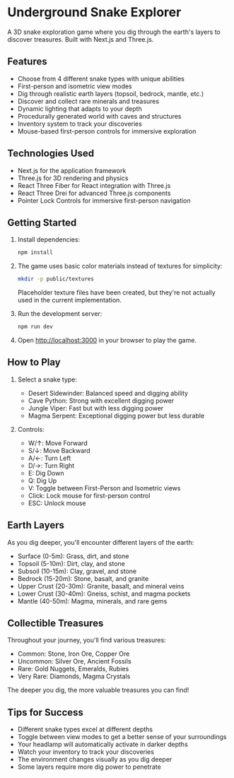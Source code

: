 # Underground Snake Explorer

A 3D snake exploration game where you dig through the earth's layers to discover treasures. Built with Next.js and Three.js.

## Features

- Choose from 4 different snake types with unique abilities
- First-person and isometric view modes
- Dig through realistic earth layers (topsoil, bedrock, mantle, etc.)
- Discover and collect rare minerals and treasures
- Dynamic lighting that adapts to your depth
- Procedurally generated world with caves and structures
- Inventory system to track your discoveries
- Mouse-based first-person controls for immersive exploration

## Technologies Used

- Next.js for the application framework
- Three.js for 3D rendering and physics
- React Three Fiber for React integration with Three.js
- React Three Drei for advanced Three.js components
- Pointer Lock Controls for immersive first-person navigation

## Getting Started

1. Install dependencies:
   ```bash
   npm install
   ```

2. The game uses basic color materials instead of textures for simplicity:
   ```bash
   mkdir -p public/textures
   ```
   Placeholder texture files have been created, but they're not actually used in the current implementation.

3. Run the development server:
   ```bash
   npm run dev
   ```

4. Open [http://localhost:3000](http://localhost:3000) in your browser to play the game.

## How to Play

1. Select a snake type:
   - Desert Sidewinder: Balanced speed and digging ability
   - Cave Python: Strong with excellent digging power
   - Jungle Viper: Fast but with less digging power
   - Magma Serpent: Exceptional digging power but less durable

2. Controls:
   - W/↑: Move Forward
   - S/↓: Move Backward
   - A/←: Turn Left
   - D/→: Turn Right
   - E: Dig Down
   - Q: Dig Up
   - V: Toggle between First-Person and Isometric views
   - Click: Lock mouse for first-person control
   - ESC: Unlock mouse

## Earth Layers

As you dig deeper, you'll encounter different layers of the earth:
- Surface (0-5m): Grass, dirt, and stone
- Topsoil (5-10m): Dirt, clay, and stone
- Subsoil (10-15m): Clay, gravel, and stone
- Bedrock (15-20m): Stone, basalt, and granite
- Upper Crust (20-30m): Granite, basalt, and mineral veins
- Lower Crust (30-40m): Gneiss, schist, and magma pockets
- Mantle (40-50m): Magma, minerals, and rare gems

## Collectible Treasures

Throughout your journey, you'll find various treasures:
- Common: Stone, Iron Ore, Copper Ore
- Uncommon: Silver Ore, Ancient Fossils
- Rare: Gold Nuggets, Emeralds, Rubies
- Very Rare: Diamonds, Magma Crystals

The deeper you dig, the more valuable treasures you can find!

## Tips for Success

- Different snake types excel at different depths
- Toggle between view modes to get a better sense of your surroundings
- Your headlamp will automatically activate in darker depths
- Watch your inventory to track your discoveries
- The environment changes visually as you dig deeper
- Some layers require more dig power to penetrate